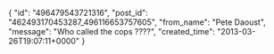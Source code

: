  {
   "id": "496479543721316",
   "post_id": "462493170453287_496116653757605",
   "from_name": "Pete Daoust",
   "message": "Who called the cops ????",
   "created_time": "2013-03-26T19:07:11+0000"
 }

